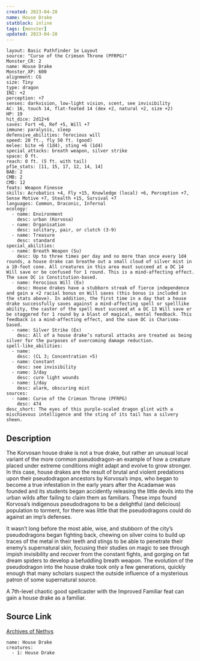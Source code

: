 ```yaml
---
created: 2023-04-28
name: House Drake
statblock: inline
tags: [monster]
updated: 2023-04-28
---
```

```statblock
layout: Basic Pathfinder 1e Layout
source: "Curse of the Crimson Throne (PFRPG)"
Monster_CR: 2
name: House Drake
Monster_XP: 600
alignment: CG
size: Tiny
type: dragon
INI: +2
perception: +7
senses: darkvision, low-light vision, scent, see invisibility
AC: 16, touch 14, flat-footed 14 (dex +2, natural +2, size +2)
HP: 19
hit_dice: 2d12+6
saves: Fort +6, Ref +5, Will +7
immune: paralysis, sleep
defensive_abilities: ferocious will
speed: 20 ft., fly 50 ft. (good)
melee: bite +6 (1d4), sting +6 (1d4)
special_attacks: breath weapon, silver strike
space: 0 ft.
reach: 0 ft. (5 ft. with tail)
pf1e_stats: [11, 15, 17, 12, 14, 14]
BAB: 2
CMB: 2
CMD: 12
feats: Weapon Finesse
skills: Acrobatics +4, Fly +15, Knowledge (local) +6, Perception +7, Sense Motive +7, Stealth +15, Survival +7
languages: Common, Draconic, Infernal
ecology:
  - name: Environment
    desc: urban (Korvosa)
  - name: Organisation
    desc: solitary, pair, or clutch (3-9)
  - name: Treasure
    desc: standard
special_abilities:
  - name: Breath Weapon (Su)
    desc: Up to three times per day and no more than once every 1d4 rounds, a house drake can breathe out a small cloud of silver mist in a 10-foot cone. All creatures in this area must succeed at a DC 14 Will save or be confused for 1 round. This is a mind-affecting effect. The save DC is Constitution-based.
  - name: Ferocious Will (Ex)
    desc: House drakes have a stubborn streak of fierce independence and gain a +2 racial bonus on Will saves (this bonus is included in the stats above). In addition, the first time in a day that a house drake successfully saves against a mind-affecting spell or spelllike ability, the caster of the spell must succeed at a DC 13 Will save or be staggered for 1 round by a blast of magical, mental feedback. This feedback is a mind-affecting effect, and the save DC is Charisma-based.
  - name: Silver Strike (Ex)
    desc: All of a house drake’s natural attacks are treated as being silver for the purposes of overcoming damage reduction.
spell-like_abilities:
  - name:
    desc: (CL 3; Concentration +5)
  - name: Constant
    desc: see invisibility
  - name: 3/day
    desc: cure light wounds
  - name: 1/day
    desc: alarm, obscuring mist
sources:
  - name: Curse of the Crimson Throne (PFRPG)
    desc: 474
desc_short: The eyes of this purple-scaled dragon glint with a mischievous intelligence and the sting of its tail has a silvery sheen.
```
## Description
The Korvosan house drake is not a true drake, but rather an unusual local variant of the more common pseudodragon-an example of how a creature placed under extreme conditions might adapt and evolve to grow stronger. In this case, house drakes are the result of brutal and violent predations upon their pseudodragon ancestors by Korvosa’s imps, who began to become a true infestation in the early years after the Acadamae was founded and its students began accidently releasing the little devils into the urban wilds after failing to claim them as familiars. These imps found Korvosa’s indigenous pseudodragons to be a delightful (and delicious) population to torment, for there was little that the pseudodragons could do against an imp’s defenses.

 It wasn’t long before the most able, wise, and stubborn of the city’s pseudodragons began fighting back, chewing on silver coins to build up traces of the metal in their teeth and stings to be able to penetrate their enemy’s supernatural skin, focusing their studies on magic to see through impish invisibility and recover from the constant fights, and gorging on fat dream spiders to develop a befuddling breath weapon. The evolution of the pseudodragon into the house drake took only a few generations, quickly enough that many scholars suspect the outside influence of a mysterious patron of some supernatural source.

 A 7th-level chaotic good spellcaster with the Improved Familiar feat can gain a house drake as a familiar.
## Source Link
[Archives of Nethys](https://aonprd.com/MonsterDisplay.aspx?ItemName=House%20Drake)
```encounter-table
name: House Drake
creatures:
  - 1: House Drake
```
